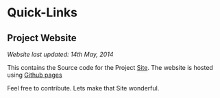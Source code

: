 # Quick-Links

## Project Website

*Website last updated: 14th May, 2014*

This contains the Source code for the Project [Site][main-site]. The website is hosted using [Github pages][github-pages]

Feel free to contribute. Lets make that Site wonderful.


[main-site]:      https://gochomugo.github.io/Quick-Links/  "Go to the Project Site"
[github-pages]:   http://pages.github.com/ "More Info on Github Pages"
